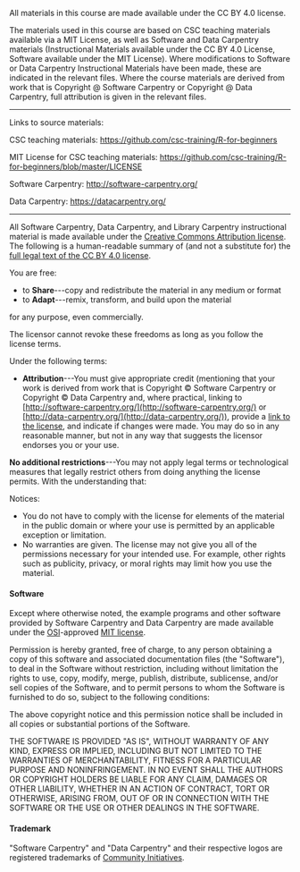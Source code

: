 All materials in this course are made available under the CC BY 4.0 license.

The materials used in this course are based on CSC teaching materials available via a MIT License, as well as Software and Data Carpentry materials (Instructional Materials available under the CC BY 4.0 License, Software available under the MIT License). Where modifications to Software or Data Carpentry Instructional Materials have been made, these are indicated in the relevant files. Where the course materials are derived from work that is Copyright @ Software Carpentry or Copyright @ Data Carpentry, full attribution is given in the relevant files.

---

Links to source materials:

CSC teaching materials: https://github.com/csc-training/R-for-beginners

MIT License for CSC teaching materials: https://github.com/csc-training/R-for-beginners/blob/master/LICENSE

Software Carpentry: http://software-carpentry.org/

Data Carpentry: https://datacarpentry.org/ 

---

All Software Carpentry, Data Carpentry, and Library Carpentry instructional material is made available under the [Creative Commons Attribution license](https://creativecommons.org/licenses/by/4.0/). The following is a human-readable summary of (and not a substitute for) the [full legal text of the CC BY 4.0 license](https://creativecommons.org/licenses/by/4.0/legalcode).

You are free:

- to **Share**---copy and redistribute the material in any medium or format
- to **Adapt**---remix, transform, and build upon the material

for any purpose, even commercially.

The licensor cannot revoke these freedoms as long as you follow the license terms.

Under the following terms:

- **Attribution**---You must give appropriate credit (mentioning that your work is derived from work that is Copyright © Software Carpentry or Copyright © Data Carpentry and, where practical, linking to [http://software-carpentry.org/](http://software-carpentry.org/) or [http://data-carpentry.org/](http://data-carpentry.org/)), provide a [link to the license](https://creativecommons.org/licenses/by/4.0/), and indicate if changes were made. You may do so in any reasonable manner, but not in any way that suggests the licensor endorses you or your use.

**No additional restrictions**---You may not apply legal terms or technological measures that legally restrict others from doing anything the license permits. With the understanding that:

Notices:

- You do not have to comply with the license for elements of the material in the public domain or where your use is permitted by an applicable exception or limitation.
- No warranties are given. The license may not give you all of the permissions necessary for your intended use. For example, other rights such as publicity, privacy, or moral rights may limit how you use the material.

#### Software

Except where otherwise noted, the example programs and other software provided by Software Carpentry and Data Carpentry are made available under the [OSI](https://opensource.org)-approved [MIT license](https://opensource.org/licenses/mit-license.html).

Permission is hereby granted, free of charge, to any person obtaining a copy of this software and associated documentation files (the "Software"), to deal in the Software without restriction, including without limitation the rights to use, copy, modify, merge, publish, distribute, sublicense, and/or sell copies of the Software, and to permit persons to whom the Software is furnished to do so, subject to the following conditions:

The above copyright notice and this permission notice shall be included in all copies or substantial portions of the Software.

THE SOFTWARE IS PROVIDED "AS IS", WITHOUT WARRANTY OF ANY KIND, EXPRESS OR IMPLIED, INCLUDING BUT NOT LIMITED TO THE WARRANTIES OF MERCHANTABILITY, FITNESS FOR A PARTICULAR PURPOSE AND NONINFRINGEMENT. IN NO EVENT SHALL THE AUTHORS OR COPYRIGHT HOLDERS BE LIABLE FOR ANY CLAIM, DAMAGES OR OTHER LIABILITY, WHETHER IN AN ACTION OF CONTRACT, TORT OR OTHERWISE, ARISING FROM, OUT OF OR IN CONNECTION WITH THE SOFTWARE OR THE USE OR OTHER DEALINGS IN THE SOFTWARE.

#### Trademark

"Software Carpentry" and "Data Carpentry" and their respective logos are registered trademarks of [Community Initiatives](http://communityin.org/).
